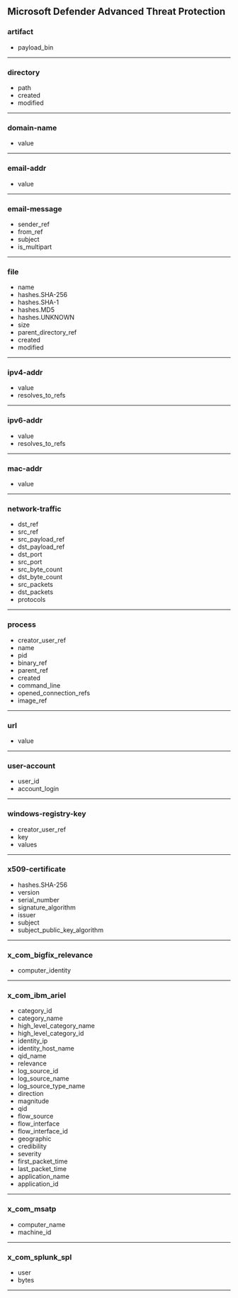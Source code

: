 ## Microsoft Defender Advanced Threat Protection
### artifact
- payload_bin

___
### directory
- path
- created
- modified

___
### domain-name
- value

___
### email-addr
- value

___
### email-message
- sender_ref
- from_ref
- subject
- is_multipart

___
### file
- name
- hashes.SHA-256
- hashes.SHA-1
- hashes.MD5
- hashes.UNKNOWN
- size
- parent_directory_ref
- created
- modified

___
### ipv4-addr
- value
- resolves_to_refs

___
### ipv6-addr
- value
- resolves_to_refs

___
### mac-addr
- value

___
### network-traffic
- dst_ref
- src_ref
- src_payload_ref
- dst_payload_ref
- dst_port
- src_port
- src_byte_count
- dst_byte_count
- src_packets
- dst_packets
- protocols

___
### process
- creator_user_ref
- name
- pid
- binary_ref
- parent_ref
- created
- command_line
- opened_connection_refs
- image_ref

___
### url
- value

___
### user-account
- user_id
- account_login

___
### windows-registry-key
- creator_user_ref
- key
- values

___
### x509-certificate
- hashes.SHA-256
- version
- serial_number
- signature_algorithm
- issuer
- subject
- subject_public_key_algorithm

___
### x_com_bigfix_relevance
- computer_identity

___
### x_com_ibm_ariel
- category_id
- category_name
- high_level_category_name
- high_level_category_id
- identity_ip
- identity_host_name
- qid_name
- relevance
- log_source_id
- log_source_name
- log_source_type_name
- direction
- magnitude
- qid
- flow_source
- flow_interface
- flow_interface_id
- geographic
- credibility
- severity
- first_packet_time
- last_packet_time
- application_name
- application_id

___
### x_com_msatp
- computer_name
- machine_id

___
### x_com_splunk_spl
- user
- bytes

___
